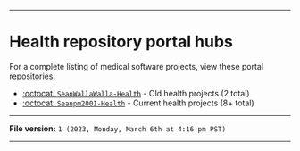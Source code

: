 
***

# Health repository portal hubs

For a complete listing of medical software projects, view these portal repositories:

- [:octocat: `SeanWallaWalla-Health`](https://github.com/seanpm2001/SeanWallaWalla-Health/) - Old health projects (2 total)
- [:octocat: `Seanpm2001-Health`](https://github.com/seanpm2001/Seanpm2001-Health/) - Current health projects (8+ total)

***

**File version:** `1 (2023, Monday, March 6th at 4:16 pm PST)`

***
